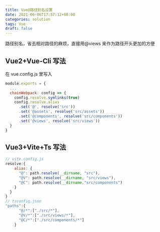 ```yaml
---
title: Vue@路径别名设置
date: 2021-06-06T17:57:12+08:00
categories: solution
tags: Vue
draft: false
---
```


路径别名，省去相对路径的麻烦，直接用@views 来作为路径开头更加的方便

## Vue2+Vue-Cli 写法

在 vue.config.js 里写入

```js
module.exports = {
  ...
  chainWebpack: config => {
    config.resolve.symlinks(true)
    config.resolve.alias
      .set('@', resolve('src'))
      .set('@assets', resolve('src/assets'))
      .set('@components', resolve('src/components'))
      .set('@views', resolve('src/views'))
  }
}
```

## Vue3+Vite+Ts 写法

```js
// vite.config.js
resolve:{
    alias: {
      "@": path.resolve(__dirname, "src"),
      "@V": path.resolve(__dirname, "src/views"),
      "@C": path.resolve(__dirname,"src/components")
    }
  }
}
// tsconfig.json
"paths":{
      "@/*":["./src/*"],
      "@V/*":["./src/views/*"],
      "@C/*":["./src/components/*"]
    }
```
